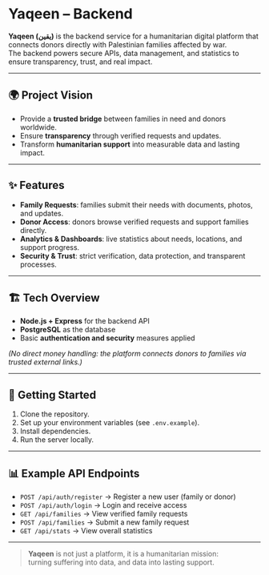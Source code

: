 # Yaqeen – Backend

**Yaqeen (يقين)** is the backend service for a humanitarian digital platform that connects donors directly with Palestinian families affected by war.  
The backend powers secure APIs, data management, and statistics to ensure transparency, trust, and real impact.

---

## 🌍 Project Vision
- Provide a **trusted bridge** between families in need and donors worldwide.  
- Ensure **transparency** through verified requests and updates.  
- Transform **humanitarian support** into measurable data and lasting impact.  

---

## ✨ Features
- **Family Requests**: families submit their needs with documents, photos, and updates.  
- **Donor Access**: donors browse verified requests and support families directly.  
- **Analytics & Dashboards**: live statistics about needs, locations, and support progress.  
- **Security & Trust**: strict verification, data protection, and transparent processes.  

---

## 🏗️ Tech Overview
- **Node.js + Express** for the backend API  
- **PostgreSQL** as the database  
- Basic **authentication and security** measures applied  

*(No direct money handling: the platform connects donors to families via trusted external links.)*

---

## 🚀 Getting Started
1. Clone the repository.  
2. Set up your environment variables (see `.env.example`).  
3. Install dependencies.  
4. Run the server locally.  

---

## 📊 Example API Endpoints
- `POST /api/auth/register` → Register a new user (family or donor)  
- `POST /api/auth/login` → Login and receive access  
- `GET /api/families` → View verified family requests  
- `POST /api/families` → Submit a new family request  
- `GET /api/stats` → View overall statistics  

---

> **Yaqeen** is not just a platform, it is a humanitarian mission:  
> turning suffering into data, and data into lasting support.
